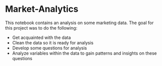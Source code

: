 # Market-Analytics
This notebook contains an analysis on some marketing data. The goal for this project was to do the following:
* Get acquainted with the data
* Clean the data so it is ready for analysis
* Develop some questions for analysis
* Analyze variables within the data to gain patterns and insights on these questions
